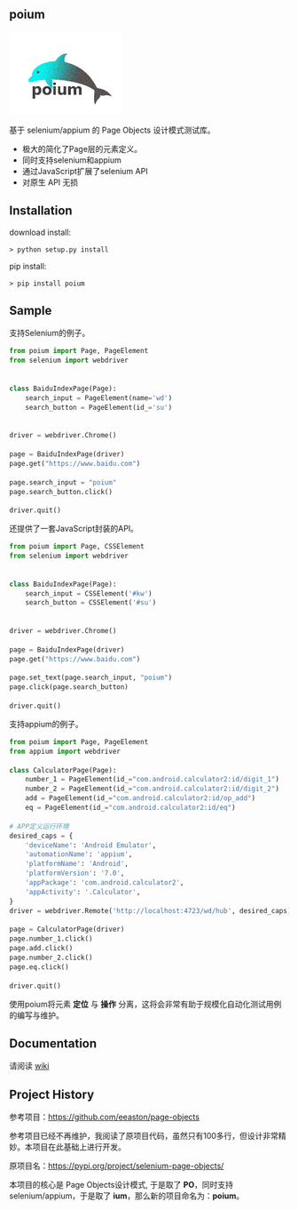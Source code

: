 ## poium

<img src="./poium_logo.gif"  height="150">

基于 selenium/appium 的 Page Objects 设计模式测试库。

* 极大的简化了Page层的元素定义。
* 同时支持selenium和appium
* 通过JavaScript扩展了selenium API
* 对原生 API 无损

## Installation

download install:

```shell
> python setup.py install
```

pip install:

```shell
> pip install poium
```

## Sample

支持Selenium的例子。

```python
from poium import Page, PageElement
from selenium import webdriver


class BaiduIndexPage(Page):
    search_input = PageElement(name='wd')
    search_button = PageElement(id_='su')


driver = webdriver.Chrome()

page = BaiduIndexPage(driver)
page.get("https://www.baidu.com")

page.search_input = "poium"
page.search_button.click()

driver.quit()
```

还提供了一套JavaScript封装的API。

```python
from poium import Page, CSSElement
from selenium import webdriver


class BaiduIndexPage(Page):
    search_input = CSSElement('#kw')
    search_button = CSSElement('#su')


driver = webdriver.Chrome()

page = BaiduIndexPage(driver)
page.get("https://www.baidu.com")

page.set_text(page.search_input, "poium")
page.click(page.search_button)

driver.quit()
```

支持appium的例子。

```python
from poium import Page, PageElement
from appium import webdriver

class CalculatorPage(Page):
    number_1 = PageElement(id_="com.android.calculator2:id/digit_1")
    number_2 = PageElement(id_="com.android.calculator2:id/digit_2")
    add = PageElement(id_="com.android.calculator2:id/op_add")
    eq = PageElement(id_="com.android.calculator2:id/eq")

# APP定义运行环境
desired_caps = {
    'deviceName': 'Android Emulator',
    'automationName': 'appium',
    'platformName': 'Android',
    'platformVersion': '7.0',
    'appPackage': 'com.android.calculator2',
    'appActivity': '.Calculator',
}
driver = webdriver.Remote('http://localhost:4723/wd/hub', desired_caps)

page = CalculatorPage(driver)
page.number_1.click()
page.add.click()
page.number_2.click()
page.eq.click()

driver.quit()
```

使用poium将元素 __定位__ 与 __操作__ 分离，这将会非常有助于规模化自动化测试用例的编写与维护。

## Documentation

请阅读 [wiki](https://github.com/defnngj/poium/wiki)

## Project History

参考项目：https://github.com/eeaston/page-objects

参考项目已经不再维护，我阅读了原项目代码，虽然只有100多行，但设计非常精妙。本项目在此基础上进行开发。

原项目名：https://pypi.org/project/selenium-page-objects/

本项目的核心是 Page Objects设计模式, 于是取了 __PO__，同时支持selenium/appium，于是取了 __ium__，那么新的项目命名为：__poium__。
